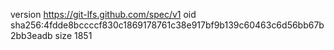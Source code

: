 version https://git-lfs.github.com/spec/v1
oid sha256:4fdde8bccccf830c1869178761c38e917bf9b139c60463c6d56bb67b2bb3eadb
size 1851
